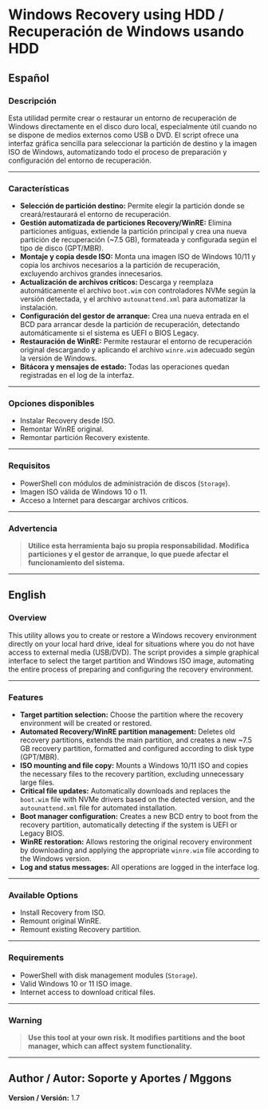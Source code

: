 # Windows Recovery using HDD / Recuperación de Windows usando HDD

## Español

### Descripción

Esta utilidad permite crear o restaurar un entorno de recuperación de Windows directamente en el disco duro local, especialmente útil cuando no se dispone de medios externos como USB o DVD. El script ofrece una interfaz gráfica sencilla para seleccionar la partición de destino y la imagen ISO de Windows, automatizando todo el proceso de preparación y configuración del entorno de recuperación.

---

### Características

- **Selección de partición destino:** Permite elegir la partición donde se creará/restaurará el entorno de recuperación.
- **Gestión automatizada de particiones Recovery/WinRE:** Elimina particiones antiguas, extiende la partición principal y crea una nueva partición de recuperación (~7.5 GB), formateada y configurada según el tipo de disco (GPT/MBR).
- **Montaje y copia desde ISO:** Monta una imagen ISO de Windows 10/11 y copia los archivos necesarios a la partición de recuperación, excluyendo archivos grandes innecesarios.
- **Actualización de archivos críticos:** Descarga y reemplaza automáticamente el archivo `boot.wim` con controladores NVMe según la versión detectada, y el archivo `autounattend.xml` para automatizar la instalación.
- **Configuración del gestor de arranque:** Crea una nueva entrada en el BCD para arrancar desde la partición de recuperación, detectando automáticamente si el sistema es UEFI o BIOS Legacy.
- **Restauración de WinRE:** Permite restaurar el entorno de recuperación original descargando y aplicando el archivo `winre.wim` adecuado según la versión de Windows.
- **Bitácora y mensajes de estado:** Todas las operaciones quedan registradas en el log de la interfaz.

---

### Opciones disponibles

- Instalar Recovery desde ISO.
- Remontar WinRE original.
- Remontar partición Recovery existente.

---

### Requisitos

- PowerShell con módulos de administración de discos (`Storage`).
- Imagen ISO válida de Windows 10 o 11.
- Acceso a Internet para descargar archivos críticos.

---

### Advertencia

> **Utilice esta herramienta bajo su propia responsabilidad. Modifica particiones y el gestor de arranque, lo que puede afectar el funcionamiento del sistema.**

---

## English

### Overview

This utility allows you to create or restore a Windows recovery environment directly on your local hard drive, ideal for situations where you do not have access to external media (USB/DVD). The script provides a simple graphical interface to select the target partition and Windows ISO image, automating the entire process of preparing and configuring the recovery environment.

---

### Features

- **Target partition selection:** Choose the partition where the recovery environment will be created or restored.
- **Automated Recovery/WinRE partition management:** Deletes old recovery partitions, extends the main partition, and creates a new ~7.5 GB recovery partition, formatted and configured according to disk type (GPT/MBR).
- **ISO mounting and file copy:** Mounts a Windows 10/11 ISO and copies the necessary files to the recovery partition, excluding unnecessary large files.
- **Critical file updates:** Automatically downloads and replaces the `boot.wim` file with NVMe drivers based on the detected version, and the `autounattend.xml` file for automated installation.
- **Boot manager configuration:** Creates a new BCD entry to boot from the recovery partition, automatically detecting if the system is UEFI or Legacy BIOS.
- **WinRE restoration:** Allows restoring the original recovery environment by downloading and applying the appropriate `winre.wim` file according to the Windows version.
- **Log and status messages:** All operations are logged in the interface log.

---

### Available Options

- Install Recovery from ISO.
- Remount original WinRE.
- Remount existing Recovery partition.

---

### Requirements

- PowerShell with disk management modules (`Storage`).
- Valid Windows 10 or 11 ISO image.
- Internet access to download critical files.

---

### Warning

> **Use this tool at your own risk. It modifies partitions and the boot manager, which can affect system functionality.**

---
**Author / Autor:** Soporte y Aportes / Mggons
---
**Version / Versión:** 1.7
